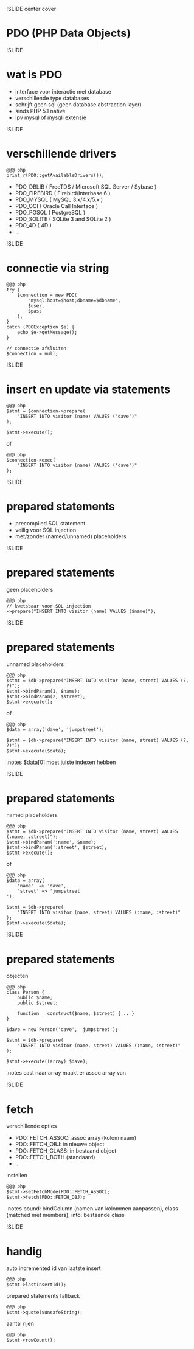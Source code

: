 !SLIDE center cover
# PDO (PHP Data Objects)

!SLIDE
# wat is PDO
* interface voor interactie met database
* verschillende type databases
* schrijft geen sql (geen database abstraction layer)
* sinds PHP 5.1 native
* ipv mysql of mysqli extensie

!SLIDE
# verschillende drivers

    @@@ php
    print_r(PDO::getAvailableDrivers());

* PDO_DBLIB ( FreeTDS / Microsoft SQL Server / Sybase )
* PDO_FIREBIRD ( Firebird/Interbase 6 )
* PDO_MYSQL ( MySQL 3.x/4.x/5.x )
* PDO_OCI ( Oracle Call Interface )
* PDO_PGSQL ( PostgreSQL )
* PDO_SQLITE ( SQLite 3 and SQLite 2 )
* PDO_4D ( 4D )
* ..

!SLIDE
# connectie via string
    @@@ php
    try {
        $connection = new PDO(
            "mysql:host=$host;dbname=$dbname",
            $user,
            $pass
        );
    }
    catch (PDOException $e) {
        echo $e->getMessage();
    }

    // connectie afsluiten
    $connection = null;

!SLIDE
# insert en update via statements
    @@@ php
    $stmt = $connection->prepare(
        "INSERT INTO visitor (name) VALUES ('dave')"
    );

    $stmt->execute();

of

    @@@ php
    $connection->exec(
        "INSERT INTO visitor (name) VALUES ('dave')"
    );

!SLIDE
# prepared statements
* precompiled SQL statement
* veilig voor SQL injection
* met/zonder (named/unnamed) placeholders

!SLIDE
# prepared statements

geen placeholders

    @@@ php
    // kwetsbaar voor SQL injection
    ->prepare("INSERT INTO visitor (name) VALUES ($name)");

!SLIDE
# prepared statements

unnamed placeholders

    @@@ php
    $stmt = $db->prepare("INSERT INTO visitor (name, street) VALUES (?, ?)");
    $stmt->bindParam(1, $name);
    $stmt->bindParam(2, $street);
    $stmt->execute();

of

    @@@ php
    $data = array('dave', 'jumpstreet');

    $stmt = $db->prepare("INSERT INTO visitor (name, street) VALUES (?, ?)");
    $stmt->execute($data);

.notes $data[0] moet juiste indexen hebben

!SLIDE
# prepared statements

named placeholders

    @@@ php
    $stmt = $db->prepare("INSERT INTO visitor (name, street) VALUES (:name, :street)");
    $stmt->bindParam(':name', $name);
    $stmt->bindParam(':street', $street);
    $stmt->execute();

of

    @@@ php
    $data = array(
        'name'  => 'dave',
        'street' => 'jumpstreet
    ');

    $stmt = $db->prepare(
        "INSERT INTO visitor (name, street) VALUES (:name, :street)"
    );
    $stmt->execute($data);

!SLIDE
# prepared statements
objecten

    @@@ php
    class Person {
        public $name;
        public $street;

        function __construct($name, $street) { .. }
    }

    $dave = new Person('dave', 'jumpstreet');

    $stmt = $db->prepare(
        "INSERT INTO visitor (name, street) VALUES (:name, :street)"
    );

    $stmt->execute((array) $dave);

.notes cast naar array maakt er assoc array van

!SLIDE
# fetch
verschillende opties

* PDO::FETCH_ASSOC: assoc array (kolom naam)
* PDO::FETCH_OBJ: in nieuwe object
* PDO::FETCH_CLASS: in bestaand object
* PDO::FETCH_BOTH (standaard)
* ..

instellen

    @@@ php
    $stmt->setFetchMode(PDO::FETCH_ASSOC);
    $stmt->fetch(PDO::FETCH_OBJ);

.notes bound: bindColumn (namen van kolommen aanpassen), class (matched met members), into: bestaande class

!SLIDE
# handig

auto incremented id van laatste insert

    @@@ php
    $stmt->lastInsertId();

prepared statements fallback

    @@@ php
    $stmt->quote($unsafeString);

aantal rijen

    @@@ php
    $stmt->rowCount();



